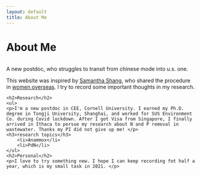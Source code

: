 ```yaml
---
layout: default
title: About Me
---
```


<div class="post">
	<h1 class="pageTitle">About Me</h1>
	<img src="{{ '/assets/img/touring.jpg' }}" alt="">
	<p class="intro"> A new postdoc, who struggles to transit from chinese mode into u.s. one. </p>
	<p> This website was inspired by <a href = "https://samxshang.github.io/about/">Samantha Shang</a>, who shared the procedure in <a href = "https://womenoverseas.com/t/topic/17528">women overseas</a>. I try to record some important thoughts in my research.</p>
		
	
	<h2>Research</h2>
	<ul>
	<p>I'm a new postdoc in CEE, Cornell University. I earned my Ph.D. degree in Tongji University, Shanghai, and worked for SUS Environment Co. during Covid lockdown. After I got Visa from Singapore, I finally arrived in Ithaca to persue my research about N and P removal in wastewater. Thanks my PI did not give up me! </p>
	<h3>research topics</h3>
		<li>Anammox</li>
  		<li>PdN</li>
  	</ul>
	<h2>Personal</h2>
	<p>I love to try something new. I hope I can keep recording fot half a year, which is my small task in 2021. </p>
</div>
